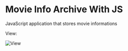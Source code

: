 # Movie Info Archive With JS
JavaScript application that stores movie informations

View:

![View](gifs/movie-archive.gif)